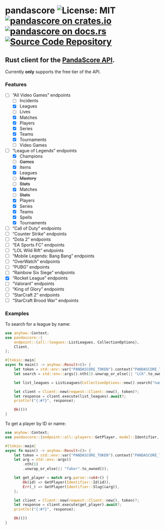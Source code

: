 # pandascore ![License: MIT](https://img.shields.io/badge/license-MIT-blue) [![pandascore on crates.io](https://img.shields.io/crates/v/pandascore)](https://crates.io/crates/pandascore) [![pandascore on docs.rs](https://docs.rs/pandascore/badge.svg)](https://docs.rs/pandascore) [![Source Code Repository](https://img.shields.io/badge/Code-On%20GitHub-blue?logo=GitHub)](https://github.com/ansg191/pandascore)

## Rust client for the [PandaScore API][__link0].

Currently **only** supports the free tier of the API.

### Features

* [ ] “All Video Games” endpoints
  * [ ] Incidents
  * [x] Leagues
  * [ ] Lives
  * [x] Matches
  * [x] Players
  * [x] Series
  * [x] Teams
  * [x] Tournaments
  * [ ] Video Games
* [ ] “League of Legends” endpoints
  * [x] Champions
  * [ ] ~~Games~~
  * [x] Items
  * [x] Leagues
  * [ ] ~~Mastery~~
  * [ ] ~~Stats~~
  * [x] Matches
  * [ ] ~~Stats~~
  * [x] Players
  * [x] Series
  * [x] Teams
  * [x] Spells
  * [x] Tournaments
* [ ] “Call of Duty” endpoints
* [ ] “Counter Strike” endpoints
* [ ] “Dota 2” endpoints
* [ ] “EA Sports FC” endpoints
* [ ] “LOL Wild Rift” endpoints
* [ ] “Mobile Legends: Bang Bang” endpoints
* [ ] “OverWatch” endpoints
* [ ] “PUBG” endpoints
* [ ] “Rainbow Six Siege” endpoints
* [x] “Rocket League” endpoints
* [ ] “Valorant” endpoints
* [ ] “King of Glory” endpoints
* [ ] “StarCraft 2” endpoints
* [ ] “StarCraft Brood War” endpoints

### Examples

To search for a league by name:

```rust
use anyhow::Context;
use pandascore::{
    endpoint::{all::leagues::ListLeagues, CollectionOptions},
    Client,
};

#[tokio::main]
async fn main() -> anyhow::Result<()> {
    let token = std::env::var("PANDASCORE_TOKEN").context("PANDASCORE_TOKEN missing")?;
    let search = std::env::args().nth(1).unwrap_or_else(|| "LCK".to_owned());

    let list_leagues = ListLeagues(CollectionOptions::new().search("name", search));

    let client = Client::new(reqwest::Client::new(), token)?;
    let response = client.execute(list_leagues).await?;
    println!("{:#?}", response);

    Ok(())
}

```

To get a player by ID or name:

```rust
use anyhow::Context;
use pandascore::{endpoint::all::players::GetPlayer, model::Identifier, Client};

#[tokio::main]
async fn main() -> anyhow::Result<()> {
    let token = std::env::var("PANDASCORE_TOKEN").context("PANDASCORE_TOKEN missing")?;
    let arg = std::env::args()
        .nth(1)
        .unwrap_or_else(|| "faker".to_owned());

    let get_player = match arg.parse::<u64>() {
        Ok(id) => GetPlayer(Identifier::Id(id)),
        Err(_) => GetPlayer(Identifier::Slug(&arg)),
    };

    let client = Client::new(reqwest::Client::new(), token)?;
    let response = client.execute(get_player).await?;
    println!("{:#?}", response);

    Ok(())
}

```


 [__link0]: https://pandascore.co/
